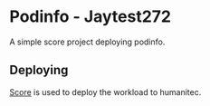 # Podinfo - Jaytest272

A simple score project deploying podinfo.

## Deploying

[Score](https://score.dev/) is used to deploy the workload to humanitec.
